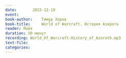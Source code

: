 ```yaml
---
date:		2015-12-19
event:
book-author:	Тимур Хорев
book-title:		World of Warcraft. История Азерота
reader:	Майя
duration: 50 минут
recording: World_Of_Warcraft-History_of_Azeroth.mp3
text-file:
categories:
---
```

